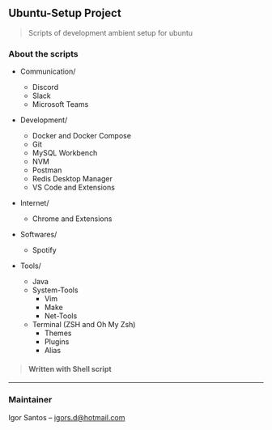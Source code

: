 ## Ubuntu-Setup Project

> Scripts of development ambient setup for ubuntu

### About the scripts
- Communication/
  - Discord
  - Slack
  - Microsoft Teams

- Development/
  - Docker and Docker Compose
  - Git
  - MySQL Workbench
  - NVM
  - Postman
  - Redis Desktop Manager
  - VS Code and Extensions

- Internet/
  - Chrome and Extensions

- Softwares/
  - Spotify

- Tools/
  - Java
  - System-Tools
      - Vim
      - Make
      - Net-Tools
  - Terminal (ZSH and Oh My Zsh)  
      - Themes
      - Plugins
      - Alias  


> #### Written with Shell script
---

### Maintainer
Igor Santos – igors.d@hotmail.com
